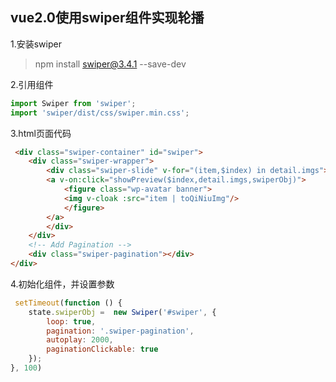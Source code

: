 ## vue2.0使用swiper组件实现轮播

1.安装swiper

> npm install swiper@3.4.1 --save-dev

2.引用组件

```javascript
import Swiper from 'swiper';
import 'swiper/dist/css/swiper.min.css';
```

3.html页面代码
```html
 <div class="swiper-container" id="swiper">
    <div class="swiper-wrapper">
        <div class="swiper-slide" v-for="(item,$index) in detail.imgs">
        <a v-on:click="showPreview($index,detail.imgs,swiperObj)">
            <figure class="wp-avatar banner">
            <img v-cloak :src="item | toQiNiuImg"/>
            </figure>
        </a>
        </div>
    </div>
    <!-- Add Pagination -->
    <div class="swiper-pagination"></div>
</div>
```
4.初始化组件，并设置参数
```javascript
 setTimeout(function () {
    state.swiperObj =  new Swiper('#swiper', {
        loop: true,
        pagination: '.swiper-pagination',
        autoplay: 2000,
        paginationClickable: true
    });
}, 100)
```